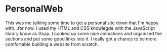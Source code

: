# PersonalWeb
  This was me talking some time to get a personal site down that I'm happy with...for now. I used my HTML and CSS knowlegde with the JavaScript library know as Gsap. I cooked up some nice animations and organized the sections and put some good links into it. I really got a chance to be more comfortable building a website from scratch. 
 
